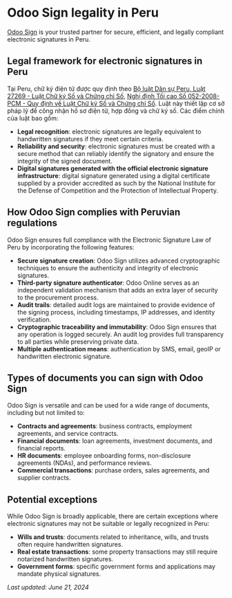 # Odoo Sign legality in Peru

[Odoo Sign](applications/productivity/sign.md) is your trusted partner for secure, efficient, and legally compliant
electronic signatures in Peru.

## Legal framework for electronic signatures in Peru

Tại Peru, chữ ký điện tử được quy định theo [Bộ luật Dân sự Peru, Luật 27269 - Luật Chữ ký Số và Chứng chỉ Số](https://webfiles-sc1.blackbaud.com/files/support/helpfiles/npoconnect/content/resources/attachments/peru-law-295-civil-code.pdf), [Nghị định Tối cao Số 052-2008-PCM - Quy định về Luật Chữ ký Số và Chứng chỉ Số](https://www.gob.pe/institucion/pcm/normas-legales/292462-052-2008-pcm). Luật này thiết lập cơ sở pháp lý để công nhận hồ sơ điện tử, hợp đồng và chữ ký số. Các điểm chính của luật bao gồm:

- **Legal recognition**: electronic signatures are legally equivalent to handwritten signatures if
  they meet certain criteria.
- **Reliability and security**: electronic signatures must be created with a secure method that can
  reliably identify the signatory and ensure the integrity of the signed document.
- **Digital signatures generated with the official electronic signature infrastructure**: digital
  signature generated using a digital certificate supplied by a provider accredited as such by the
  National Institute for the Defense of Competition and the Protection of Intellectual Property.

## How Odoo Sign complies with Peruvian regulations

Odoo Sign ensures full compliance with the Electronic Signature Law of Peru by incorporating the
following features:

- **Secure signature creation**: Odoo Sign utilizes advanced cryptographic techniques to ensure the
  authenticity and integrity of electronic signatures.
- **Third-party signature authenticator**: Odoo Online serves as an independent validation mechanism
  that adds an extra layer of security to the procurement process.
- **Audit trails**: detailed audit logs are maintained to provide evidence of the signing process,
  including timestamps, IP addresses, and identity verification.
- **Cryptographic traceability and immutability**: Odoo Sign ensures that any operation is logged
  securely. An audit log provides full transparency to all parties while preserving private data.
- **Multiple authentication means**: authentication by SMS, email, geoIP or handwritten electronic
  signature.

## Types of documents you can sign with Odoo Sign

Odoo Sign is versatile and can be used for a wide range of documents, including but not limited to:

- **Contracts and agreements**: business contracts, employment agreements, and service contracts.
- **Financial documents**: loan agreements, investment documents, and financial reports.
- **HR documents**: employee onboarding forms, non-disclosure agreements (NDAs), and performance
  reviews.
- **Commercial transactions**: purchase orders, sales agreements, and supplier contracts.

## Potential exceptions

While Odoo Sign is broadly applicable, there are certain exceptions where electronic signatures may
not be suitable or legally recognized in Peru:

- **Wills and trusts**: documents related to inheritance, wills, and trusts often require
  handwritten signatures.
- **Real estate transactions**: some property transactions may still require notarized handwritten
  signatures.
- **Government forms**: specific government forms and applications may mandate physical signatures.

*Last updated: June 21, 2024*
